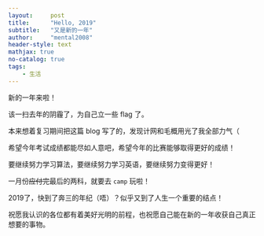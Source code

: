 ```yaml
---
layout:     post
title:      "Hello, 2019"
subtitle:   "又是新的一年"
author:     "mental2008"
header-style: text
mathjax: true
no-catalog: true
tags:
    - 生活
---
```


新的一年来啦！

该一扫去年的阴霾了，为自己立一些 flag 了。

本来想着复习期间把这篇 blog 写了的，发现计网和毛概用光了我全部力气（

希望今年考试成绩都能尽如人意吧，希望今年的比赛能够取得更好的成绩！

要继续努力学习算法，要继续努力学习英语，要继续努力变得更好！

一月份~~应付完~~最后的两科，就要去 `camp` 玩啦！

2019了，快到了奔三的年纪（唔）？似乎又到了人生一个重要的结点！

祝愿我认识的各位都有着美好光明的前程，也祝愿自己能在新的一年收获自己真正想要的事物。
